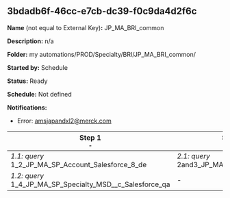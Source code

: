 ## 3bdadb6f-46cc-e7cb-dc39-f0c9da4d2f6c

**Name** (not equal to External Key)**:** JP_MA_BRI_common

**Description:** n/a

**Folder:** my automations/PROD/Specialty/BRI/JP_MA_BRI_common/

**Started by:** Schedule

**Status:** Ready

**Schedule:** Not defined

**Notifications:**

* Error: amsjapandxl2@merck.com

| Step 1<br>_<small>-</small>_ | Step 2<br>_<small>-</small>_ | Step 3<br>_<small>-</small>_ |
| --- | --- | --- |
| _1.1: query_<br>1_2_JP_MA_SP_Account_Salesforce_8_de | _2.1: query_<br>2and3_JP_MA_BRI_recipient_temp | _3.1: query_<br>4_0_JP_MA_BRI_recipient_temp |
| _1.2: query_<br>1_4_JP_MA_SP_Specialty_MSD__c_Salesforce_qa | - | - |
